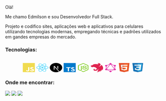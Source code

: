 Olá!
<!-- <img src="https://raw.githubusercontent.com/iampavangandhi/iampavangandhi/master/gifs/Hi.gif" width="30px"></h2> -->

Me chamo Edmilson e sou Desenvolvedor Full Stack.

Projeto e codifico sites, aplicações web e aplicativos para celulares utilizando tecnologias modernas, empregando técnicas e padrões utilizados em gandes empresas do mercado.
 
### Tecnologias: 
<div style="display: inline_block; align: center"><br>
 <center>
  <img align="center" alt="esbdev-Js" height="30" width="40" src="https://raw.githubusercontent.com/devicons/devicon/master/icons/javascript/javascript-plain.svg">
  <img align="center" alt="esbdev-React" height="30" width="40" src="https://raw.githubusercontent.com/devicons/devicon/master/icons/react/react-original.svg">
  <img align="center" alt="esbdev-Next" height="30" width="40" src="https://github.com/devicons/devicon/blob/master/icons/nextjs/nextjs-original.svg">
  <img align="center" alt="esbdev-Ts" height="30" width="40" src="https://raw.githubusercontent.com/devicons/devicon/master/icons/typescript/typescript-plain.svg">
  <img align="center" alt="esbdev-Node" height="30" width="40" src="https://raw.githubusercontent.com/devicons/devicon/master/icons/nodejs/nodejs-plain.svg">
  <img align="center" alt="esbdev-Node" height="30" width="40" src="https://raw.githubusercontent.com/devicons/devicon/master/icons/nestjs/nestjs-plain.svg">
  <img align="center" alt="esbdev-Node" height="30" width="40" src="https://raw.githubusercontent.com/devicons/devicon/master/icons/graphql/graphql-plain.svg">
  
  <img align="center" alt="esbdev-HTML" height="30" width="40" src="https://raw.githubusercontent.com/devicons/devicon/master/icons/html5/html5-original.svg">
  <img align="center" alt="esbdev-CSS" height="30" width="40" src="https://raw.githubusercontent.com/devicons/devicon/master/icons/css3/css3-original.svg">
 </center>
</div>
 
### Onde me encontrar:

<div> 
  <a href="https://www.linkedin.com/in/edmilson-soares/" target="_blank"><img src="https://img.shields.io/badge/-LinkedIn-%230077B5?style=for-the-badge&logo=linkedin&logoColor=white" target="_blank"></a> 
  <a href="https://www.youtube.com/c/EdmilsonSoares" target="_blank"><img src="https://img.shields.io/badge/YouTube-FF0000?style=for-the-badge&logo=youtube&logoColor=white" target="_blank"></a>
  <a href = "mailto:esbnet@gmail.com/"><img src="https://img.shields.io/badge/-Gmail-%23333?style=for-the-badge&logo=gmail&logoColor=white" target="_blank"></a>
   
<!--   ![Snake animation](https://github.com/rafaballerini/rafaballerini/blob/output/github-contribution-grid-snake.svg)  -->
</div>
